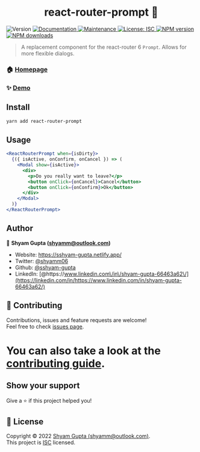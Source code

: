 <h1 align="center">react-router-prompt 🚨</h1>
<p>
  <img alt="Version" src="https://img.shields.io/badge/version-0.0.1-blue.svg?cacheSeconds=2592000" />
  <a href="https://github.com/sshyam-gupta/react-router-prompt#readme" target="_blank">
    <img alt="Documentation" src="https://img.shields.io/badge/documentation-yes-brightgreen.svg" />
  </a>
  <a href="https://github.com/sshyam-gupta/react-router-prompt/graphs/commit-activity" target="_blank">
    <img alt="Maintenance" src="https://img.shields.io/badge/Maintained%3F-yes-green.svg" />
  </a>
  <a href="https://github.com/sshyam-gupta/react-router-prompt/blob/master/LICENSE" target="_blank">
    <img alt="License: ISC" src="https://img.shields.io/github/license/sshyam-gupta/react-router-prompt" />
  </a>
  <a href="https://www.npmjs.com/package/react-router-prompt" target="_blank">
    <img alt="NPM version" src="https://img.shields.io/npm/v/react-router-prompt.svg" />
  </a>
  <a href="https://www.npmjs.com/package/react-router-prompt" target="_blank">
    <img alt="NPM downloads" src="https://img.shields.io/npm/dw/react-router-prompt.svg" />
  </a>
</p>

> A replacement component for the react-router 6 `Prompt`. Allows for more flexible dialogs.

### 🏠 [Homepage](https://github.com/sshyam-gupta/react-router-prompt#readme)

### ✨ [Demo](https://react-router-prompt.netlify.app/)

## Install

```sh
yarn add react-router-prompt
```

## Usage

```jsx
<ReactRouterPrompt when={isDirty}>
  {({ isActive, onConfirm, onCancel }) => (
    <Modal show={isActive}>
      <div>
        <p>Do you really want to leave?</p>
        <button onClick={onCancel}>Cancel</button>
        <button onClick={onConfirm}>Ok</button>
      </div>
    </Modal>
  )}
</ReactRouterPrompt>
```

## Author

👤 **Shyam Gupta (shyamm@outlook.com)**

- Website: https://sshyam-gupta.netlify.app/
- Twitter: [@shyamm06](https://twitter.com/shyamm06)
- Github: [@sshyam-gupta](https://github.com/sshyam-gupta)
- LinkedIn: [@https:\/\/www.linkedin.com\/in\/shyam-gupta-66463a62\/](https://linkedin.com/in/https://www.linkedin.com/in/shyam-gupta-66463a62/)

## 🤝 Contributing

Contributions, issues and feature requests are welcome!<br />Feel free to check [issues page](https://github.com/sshyam-gupta/react-router-prompt/issues).

# You can also take a look at the [contributing guide](https://github.com/sshyam-gupta/react-router-prompt/blob/master/CONTRIBUTING.md).

## Show your support

Give a ⭐️ if this project helped you!

## 📝 License

Copyright © 2022 [Shyam Gupta (shyamm@outlook.com)](https://github.com/sshyam-gupta).<br />
This project is [ISC](https://github.com/sshyam-gupta/react-router-prompt/blob/master/LICENSE) licensed.
